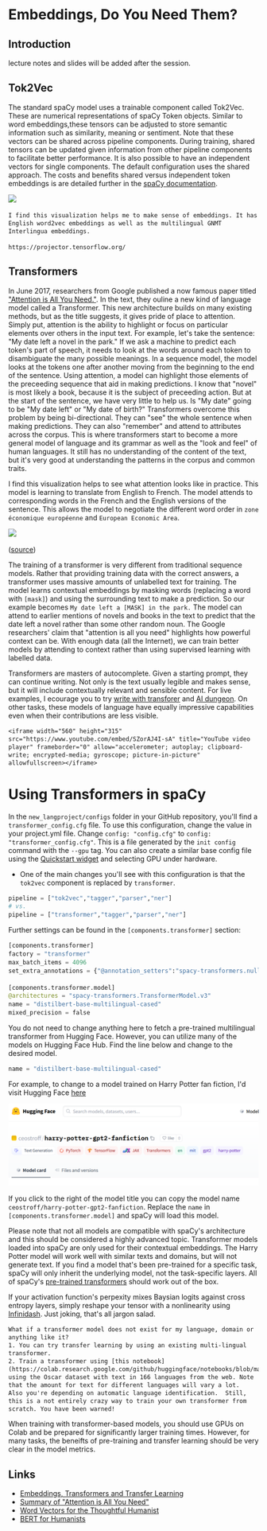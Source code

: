 Embeddings, Do You Need Them? 
=======================

## Introduction

lecture notes and slides will be added after the session.

## Tok2Vec

The standard spaCy model uses a trainable component called Tok2Vec.  These are numerical representations of spaCy Token objects.  Similar to word embeddings,these tensors can be adjusted to store semantic information such as similarity, meaning or sentiment. Note that these vectors can be shared across pipeline components. During training, shared tensors can be updated given information from other pipeline components to facilitate better performance. It is also possible to have an independent vectors for single components. The default configuration uses the shared approach. The costs and benefits shared versus independent token embeddings is are detailed further in the [spaCy documentation](https://spacy.io/usage/embeddings-transformers#embedding-layers).  

<img src="https://spacy.io/tok2vec-246ce1f8619a1c5cf5a36e1df5493dfb.svg" />

```{note}
I find this visualization helps me to make sense of embeddings. It has English word2vec embeddings as well as the multilingual GNMT Interlingua embeddings.

https://projector.tensorflow.org/
```
## Transformers

In June 2017, researchers from Google published a now famous paper titled ["Attention is All You Need."](https://arxiv.org/abs/1706.03762).  In the text, they ouline a new kind of language model called a Transformer.  This new architecture builds on many existing methods, but as the title suggests, it gives pride of place to attention.  Simply put, attention is the ability to highlight or focus on particular elements over others in the input text. For example, let's take the sentence: "My date left a novel in the park." If we ask a machine to predict  each token's part of speech, it needs to look at the words around each token to disambiguate the many possible meanings. In a sequence model, the model looks at the tokens one after another moving from the beginning to the end of the sentence.  Using attention, a model can highlight those elements of the preceeding sequence that aid in making predictions.  I know that "novel" is most likely a book, because it is the subject of preceeding action.  But at the start of the sentence, we have very little to help us.  Is "My date" going to be "My date left" or "My date of birth?"  Transformers overcome this problem by being bi-directional. They can "see" the whole sentence when making predictions. They can also "remember" and attend to attributes across the corpus.  This is where transformers start to become a more general model of language and its grammar as well as the "look and feel" of human languages. It still has no understanding of the content of the text, but it's very good at understanding the patterns in the corpus and common traits.  

I find this visualization helps to see what attention looks like in practice. This model is learning to translate from English to French. The model attends to corresponding words in the French and the English versions of the sentence. This allows the model to negotiate the different word order in `zone économique européenne` and `European Economic Area`.    

<img src="https://miro.medium.com/max/625/0*Zxi7-StjTuHDIg9I.png" />

([source](https://arxiv.org/abs/1409.0473))

The training of a transformer is very different from traditional sequence models.  Rather that providing training data with the correct answers, a transformer uses massive amounts of unlabelled text for training.  The model learns contextual embeddings by masking words (replacing a word with `[mask]`) and using the surrounding text to make a prediction. So our example becomes `My date left a [MASK] in the park.` The model can attend to earlier mentions of novels and books in the text to predict that the date left a novel rather than some other random noun. The Google researchers' claim that "attention is all you need" highlights how powerful context can be. With enough data (all the Internet), we can train better models by attending to context rather than using supervised learning with labelled data. 

Transformers are masters of autocomplete. Given a starting prompt, they can continue writing.  Not only is the text usually legible and makes sense, but it will include contextually relevant and sensible content. For live examples, I ecourage you to try [write with transforer](https://transformer.huggingface.co/) and [AI dungeon](https://play.aidungeon.io/). On other tasks, these models of language have equally impressive capabilities even when their contributions are less visible. 

```{note}
<iframe width="560" height="315" src="https://www.youtube.com/embed/SZorAJ4I-sA" title="YouTube video player" frameborder="0" allow="accelerometer; autoplay; clipboard-write; encrypted-media; gyroscope; picture-in-picture" allowfullscreen></iframe>
```
# Using Transformers in spaCy 

In the `new_langproject/configs` folder in your GitHub repository, you'll find a `transformer_config.cfg` file. To use this configuration, change the value in your project.yml file.  Change `config: "config.cfg"` to `config: "transformer_config.cfg"`. This is a file generated by the `init config` command with the `--gpu` tag.  You can also create a similar base config file using the [Quickstart widget](https://spacy.io/usage/training#quickstart) and selecting GPU under hardware. 

- One of the main changes you'll see with this configuration is that the `tok2vec` component is replaced by `transformer`.  

```python 
pipeline = ["tok2vec","tagger","parser","ner"]
# vs.
pipeline = ["transformer","tagger","parser","ner"]
```

Further settings can be found in the `[components.transformer]` section:
```python 
[components.transformer]
factory = "transformer"
max_batch_items = 4096
set_extra_annotations = {"@annotation_setters":"spacy-transformers.null_annotation_setter.v1"}

[components.transformer.model]
@architectures = "spacy-transformers.TransformerModel.v3"
name = "distilbert-base-multilingual-cased"
mixed_precision = false
```

You do not need to change anything here to fetch a pre-trained multilingual transformer from Hugging Face. However, you can utilize many of the models on Hugging Face Hub.  Find the line below and change to the desired model. 

```python
name = "distilbert-base-multilingual-cased"
```

For example, to change to a model trained on Harry Potter fan fiction, I'd visit Hugging Face [here](https://huggingface.co/ceostroff/harry-potter-gpt2-fanfiction)

<img src="https://github.com/New-Languages-for-NLP/files/raw/main/fanfic.png" />


If you click to the right of the model title you can copy the model name `ceostroff/harry-potter-gpt2-fanfiction`. Replace the `name` in `[components.transformer.model]` and spaCy will load this model.  

Please note that not all models are compatible with spaCy's architecture and this should be considered a highly advanced topic. Transformer models loaded into spaCy are only used for their contextual embeddings. The Harry Potter model will work well with similar texts and domains, but will not generate text.  If you find a model that's been pre-trained for a specific task, spaCy will only inherit the underlying model, not the task-specific layers.  All of spaCy's [pre-trained transformers](https://spacy.io/models) should work out of the box.

If your activation function's perpexity mixes Baysian logits against cross entropy layers, simply reshape your tensor with a nonlinearity using [Infinidash](https://twitter.com/veekorbes/status/1410796865126346755?s=20). Just joking, that's all jargon salad. 

```{note}
What if a transformer model does not exist for my language, domain or anything like it? 
1. You can try transfer learning by using an existing multi-lingual transformer.
2. Train a transformer using [this notebook](https://colab.research.google.com/github/huggingface/notebooks/blob/master/examples/causal_language_modeling_flax.ipynb) using the Oscar dataset with text in 166 languages from the web. Note that the amount for text for different languages will vary a lot.  Also you're depending on automatic language identification.  Still, this is a not entirely crazy way to train your own transformer from scratch. You have been warned! 
```

When training with transformer-based models, you should use GPUs on Colab and be prepared for significantly larger training times. However, for many tasks, the beneifts of pre-training and transfer learning should be very clear in the model metrics. 


## Links
- [Embeddings, Transformers and Transfer Learning](https://spacy.io/usage/embeddings-transformers)
- [Summary of "Attention is All You Need"](https://youtu.be/iDulhoQ2pro)
- [Word Vectors for the Thoughtful Humanist](https://www.wwp.northeastern.edu/outreach/seminars/neh_wem.html)
- [BERT for Humanists](https://melaniewalsh.github.io/BERT-for-Humanists/)